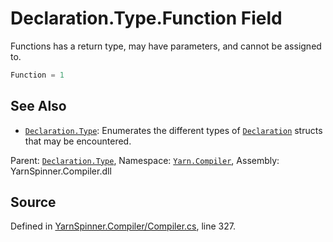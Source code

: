 # Declaration.Type.Function Field

Functions has a return type, may have parameters, and cannot be assigned to.


```csharp
Function = 1
```



## See Also
* [`Declaration.Type`](/api/csharp/yarn.compiler/declaration.type.md): 
Enumerates the different types of [`Declaration`](/api/csharp/yarn.compiler/declaration.md)
structs that may be encountered.

<div class="class-metadata">

Parent: [`Declaration.Type`](/api/csharp/yarn.compiler/declaration.type.md), Namespace: [`Yarn.Compiler`](/api/csharp/yarn.compiler/README.md), Assembly: YarnSpinner.Compiler.dll
</div>

## Source
Defined in [YarnSpinner.Compiler/Compiler.cs](https://github.com/YarnSpinnerTool/YarnSpinner//blob/develop/YarnSpinner.Compiler/Compiler.cs#L327), line 327.
